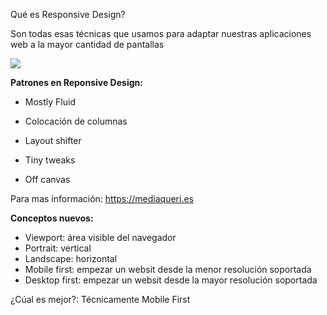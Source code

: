 Qué es Responsive Design?

  Son todas esas técnicas que usamos para adaptar nuestras aplicaciones web a la mayor cantidad de pantallas

<img src="https://static.platzi.com/media/user_upload/250px-Diseno-web-responsive-design-b526c322-31dd-4473-938b-326f04df081f.jpg"/>

**Patrones en Reponsive Design:**

  - Mostly Fluid

  - Colocación de columnas

  - Layout shifter

  - Tiny tweaks
  
  - Off canvas

Para mas información: https://mediaqueri.es

**Conceptos nuevos:**

  - Viewport: área visible del navegador
  - Portrait: vertical
  - Landscape: horizontal
  - Mobile first: empezar un websit desde la menor resolución soportada
  - Desktop first: empezar un websit desde la mayor resolución soportada


¿Cúal es mejor?: Técnicamente Mobile First